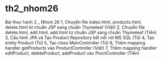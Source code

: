 # th2_nhom26
Bai thuc hanh 2 _ Nhom 26 
1, Chuyển file index.html, products.html, delete.html từ chuẩn JSP sang chuẩn Thymeleaf (Việt)
2, Chuyển file delete.html, edit.html, add.html từ chuẩn JSP sang chuẩn Thymeleaf (Tiến)
3, Cấu hình JPA và Tạo Product Repository kết nối với MS SQL (Tú)
4, Tạo entity Product (Tú)
5, Tạo class MainController (Tú) 
6, Thêm mapping handler getProducts vào ProductController (Việt)
7, Thêm mapping handler editProduct, deleteProduct, addProduct vào ProctController (Tiến)

